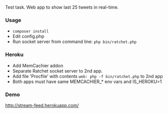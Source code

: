 Test task. Web app to show last 25 tweets in real-time.

### Usage
- ` composer install `
- Edit config.php
- Run socket server from command line: ` php bin/ratchet.php `

### Heroku
- Add MemCachier addon
- Separate Ratchet socket server to 2nd app. 
- Add file 'Procfile' with contents `web: php -f bin/ratchet.php` to 2nd app
- Both apps must have same MEMCACHIER_* env vars and IS_HEROKU=1

### Demo
http://stream-feed.herokuapp.com/

